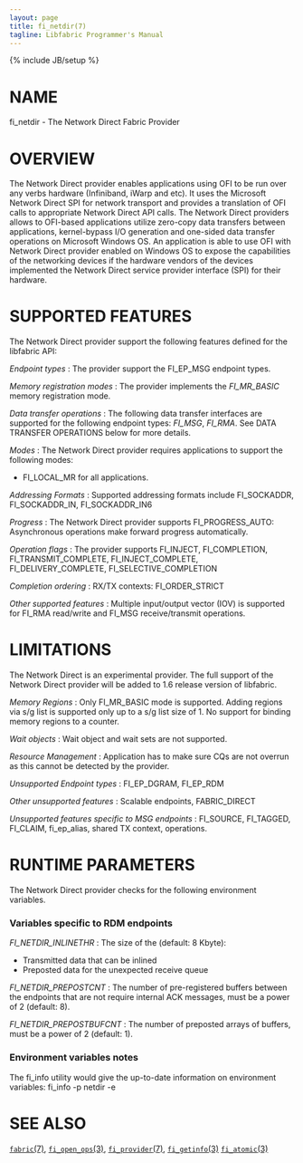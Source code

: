 ```yaml
---
layout: page
title: fi_netdir(7)
tagline: Libfabric Programmer's Manual
---
```

{% include JB/setup %}

# NAME

fi_netdir \- The Network Direct Fabric Provider

# OVERVIEW

The Network Direct provider enables applications using OFI to be run over
any verbs hardware (Infiniband, iWarp and etc). It uses the Microsoft Network
Direct SPI for network transport and provides a translation of OFI calls to
appropriate Network Direct API calls.
The Network Direct providers allows to OFI-based applications utilize
zero-copy data transfers between applications, kernel-bypass I/O generation and
one-sided data transfer operations on Microsoft Windows OS.
An application is able to use OFI with Network Direct provider enabled on
Windows OS to expose the capabilities of the networking devices if the hardware
vendors of the devices implemented the Network Direct service provider interface
(SPI) for their hardware.

# SUPPORTED FEATURES

The Network Direct provider support the following features defined for the
libfabric API:

*Endpoint types*
: The provider support the FI_EP_MSG endpoint types.

*Memory registration modes*
: The provider implements the *FI_MR_BASIC* memory registration mode.

*Data transfer operations*
: The following data transfer interfaces are supported for the following
  endpoint types: *FI_MSG*, *FI_RMA*.  See DATA TRANSFER OPERATIONS below
  for more details.

*Modes*
: The Network Direct provider requires applications to support
  the following modes:
  * FI_LOCAL_MR for all applications.

*Addressing Formats*
: Supported addressing formats include FI_SOCKADDR, FI_SOCKADDR_IN, FI_SOCKADDR_IN6

*Progress*
: The Network Direct provider supports FI_PROGRESS_AUTO: Asynchronous operations
  make forward progress automatically.

*Operation flags*
: The provider supports FI_INJECT, FI_COMPLETION, FI_TRANSMIT_COMPLETE,
  FI_INJECT_COMPLETE, FI_DELIVERY_COMPLETE, FI_SELECTIVE_COMPLETION

*Completion ordering*
: RX/TX contexts: FI_ORDER_STRICT

*Other supported features*
: Multiple input/output vector (IOV) is supported for FI_RMA read/write and
  FI_MSG receive/transmit operations.

# LIMITATIONS

The Network Direct is an experimental provider. The full support of the Network
Direct provider will be added to 1.6 release version of libfabric.

*Memory Regions*
: Only FI_MR_BASIC mode is supported. Adding regions via s/g list is
  supported only up to a s/g list size of 1. No support for binding memory
  regions to a counter.

*Wait objects*
: Wait object and wait sets are not supported.

*Resource Management*
: Application has to make sure CQs are not overrun as this cannot be detected
  by the provider.

*Unsupported Endpoint types*
: FI_EP_DGRAM, FI_EP_RDM

*Other unsupported features*
: Scalable endpoints, FABRIC_DIRECT

*Unsupported features specific to MSG endpoints*
: FI_SOURCE, FI_TAGGED, FI_CLAIM, fi_ep_alias, shared TX context, operations.

# RUNTIME PARAMETERS

The Network Direct provider checks for the following environment variables.

### Variables specific to RDM endpoints

*FI_NETDIR_INLINETHR*
: The size of the (default: 8 Kbyte):
  * Transmitted data that can be inlined
  * Preposted data for the unexpected receive queue

*FI_NETDIR_PREPOSTCNT*
: The number of pre-registered buffers between the endpoints that are not require
  internal ACK messages, must be a power of 2 (default: 8).

*FI_NETDIR_PREPOSTBUFCNT*
: The number of preposted arrays of buffers, must be a power of 2 (default: 1).

### Environment variables notes
The fi_info utility would give the up-to-date information on environment variables:
fi_info -p netdir -e

# SEE ALSO

[`fabric`(7)](fabric.7.html),
[`fi_open_ops`(3)](fi_open_ops.3.html),
[`fi_provider`(7)](fi_provider.7.html),
[`fi_getinfo`(3)](fi_getinfo.3.html)
[`fi_atomic`(3)](fi_atomic.3.html)
